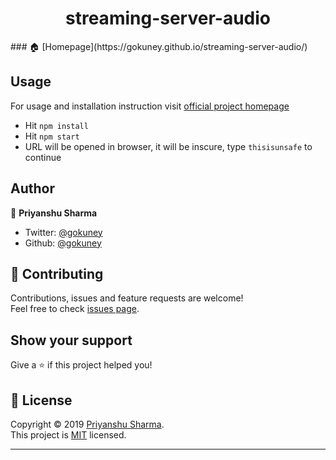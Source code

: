 <h1 align="center">streaming-server-audio </h1>
### 🏠 [Homepage](https://gokuney.github.io/streaming-server-audio/)

## Usage

For usage and installation instruction visit <a href="https://gokuney.github.io/streaming-server-audio/"> official project homepage </a>

* Hit `npm install`
* Hit `npm start`
* URL will be opened in browser, it will be inscure, type `thisisunsafe` to continue

## Author

👤 **Priyanshu Sharma**

* Twitter: [@gokuney](https://twitter.com/gokuney)
* Github: [@gokuney](https://github.com/gokuney)

## 🤝 Contributing

Contributions, issues and feature requests are welcome!<br />Feel free to check [issues page](https://github.com/gokuney/streaming-server-audio/issues).

## Show your support

Give a ⭐️ if this project helped you!

## 📝 License

Copyright © 2019 [Priyanshu Sharma](https://github.com/gokuney).<br />
This project is [MIT](https://github.com/gokuney/streaming-server-audio/blob/master/LICENSE) licensed.

***
